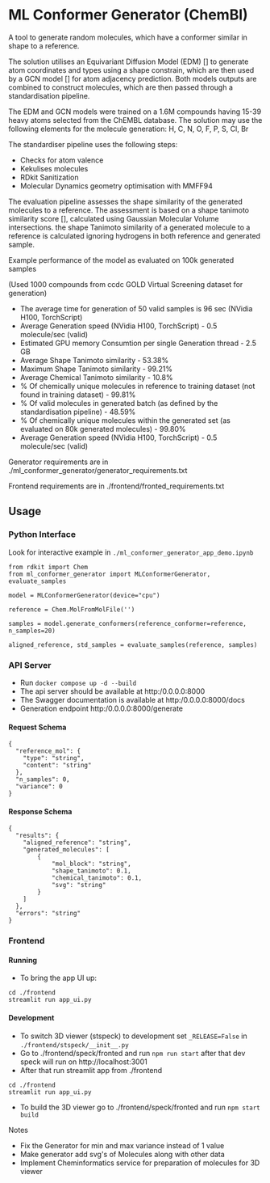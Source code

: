 # ML Conformer Generator (ChemBl)

A tool to generate random molecules, which have a conformer similar in shape to a reference.

The solution utilises an Equivariant Diffusion Model (EDM) [] to generate atom coordinates and types using a shape constrain,
which are then used by a GCN model [] for atom adjacency prediction. Both models outputs are combined to construct
molecules, which are then passed through a standardisation pipeline.

The EDM and GCN models were trained on a 1.6M compounds having 15-39 heavy atoms selected from the ChEMBL database.
The solution may use the following elements for the molecule generation: H, C, N, O, F, P, S, Cl, Br

The standardiser pipeline uses the following steps:
- Checks for atom valence
- Kekulises molecules
- RDkit Sanitization
- Molecular Dynamics geometry optimisation with MMFF94

The evaluation pipeline assesses the shape similarity of the generated molecules to a reference. 
The assessment is based on a shape tanimoto similarity score [], calculated using Gaussian Molecular Volume intersections.
the shape Tanimoto similarity of a generated molecule to a reference is calculated ignoring hydrogens in both reference and generated sample.

Example performance of the model as evaluated on 100k generated samples

(Used 1000 compounds from ccdc GOLD Virtual Screening dataset for generation)

- The average time for generation of 50 valid samples is 96 sec (NVidia H100, TorchScript)
- Average Generation speed (NVidia H100, TorchScript) - 0.5 molecule/sec (valid)
- Estimated GPU memory Consumtion per single Generation thread - 2.5 GB
- Average Shape Tanimoto similarity - 53.38%
- Maximum Shape Tanimoto similarity - 99.21%
- Average Chemical Tanimoto similarity - 10.8%
- % Of chemically unique molecules in reference to training dataset (not found in training dataset) - 99.81%
- % Of valid molecules in generated batch (as defined by the standardisation pipeline) - 48.59%
- % Of chemically unique molecules within the generated set (as evaluated on 80k generated molecules) - 99.80%
- Average Generation speed (NVidia H100, TorchScript) - 0.5 molecule/sec (valid)

Generator requirements are in  ./ml_conformer_generator/generator_requirements.txt

Frontend requirements are in ./frontend/fronted_requirements.txt


## Usage

### Python Interface
Look for interactive example in `./ml_conformer_generator_app_demo.ipynb`

```
from rdkit import Chem
from ml_conformer_generator import MLConformerGenerator, evaluate_samples

model = MLConformerGenerator(device="cpu")

reference = Сhem.MolFromMolFile('')

samples = model.generate_conformers(reference_conformer=reference, n_samples=20)
    
aligned_reference, std_samples = evaluate_samples(reference, samples)

```

### API Server
- Run `docker compose up -d --build`
- The api server should be available at http:/0.0.0.0:8000
- The Swagger documentation is available at http:/0.0.0.0:8000/docs
- Generation endpoint http:/0.0.0.0:8000/generate

#### Request Schema
```
{
  "reference_mol": {
    "type": "string",
    "content": "string"
  },
  "n_samples": 0,
  "variance": 0
}
```
#### Response Schema
```
{
  "results": {
    "aligned_reference": "string",
    "generated_molecules": [
        {
            "mol_block": "string",
            "shape_tanimoto": 0.1,
            "chemical_tanimoto": 0.1,
            "svg": "string"
        }
    ]
  },
  "errors": "string"
}

```

### Frontend 

#### Running
- To bring the app UI up:
```
cd ./frontend
streamlit run app_ui.py
```


#### Development
- To switch 3D viewer (stspeck) to development set `_RELEASE=False` in `./frontend/stspeck/__init__.py`
- Go to ./frontend/speck/fronted and run `npm run start` after that dev speck will run on http://localhost:3001
- After that run streamlit app from ./frontend
```
cd ./frontend
streamlit run app_ui.py
```
- To build the 3D viewer go to ./frontend/speck/fronted and run `npm start build`



Notes
- Fix the Generator for min and max variance instead of 1 value
- Make generator add svg's of Molecules along with other data
- Implement Cheminformatics service for preparation of molecules for 3D viewer